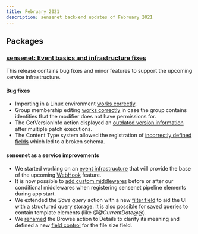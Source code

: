 ```yaml
---
title: February 2021
description: sensenet back-end updates of February 2021
---
```


## Packages
### [sensenet: Event basics and infrastructure fixes](https://github.com/SenseNet/sensenet/releases/tag/events-and-infrastructure-fixes)

This release contains bug fixes and minor features to support the upcoming service infrastructure.

#### Bug fixes
- Importing in a Linux environment [works correctly](https://github.com/sensenet/sensenet/issues/1294).
- Group membership editing [works correctly](https://github.com/sensenet/sensenet/issues/1291) in case the group contains identities that the modifier does not have permissions for.
- The GetVersionInfo action displayed an [outdated version information](https://github.com/sensenet/sensenet/issues/1298) after multiple patch executions.
- The Content Type system allowed the registration of [incorrectly defined fields](https://github.com/sensenet/sensenet/issues/1292) which led to a broken schema.

#### sensenet as a service improvements
- We started working on an [event infrastructure](https://github.com/SenseNet/sensenet/issues/1239) that will provide the base of the upcoming [WebHook](https://github.com/sensenet/sensenet/issues/526) feature.
- It is now possible to [add custom middlewares](https://github.com/sensenet/sensenet/issues/1302) before or after our conditional middlewares when registering sensenet pipeline elements during app start.
- We extended the _Save query_ action with a new [filter field](https://github.com/sensenet/sensenet/issues/1314) to aid the UI with a structured query storage. It is also possible for saved queries to contain template elements (like _@@CurrentDate@@_).
- We [renamed](https://github.com/SenseNet/sensenet/pull/1318) the Browse action to Details to clarify its meaning and defined a new [field control](https://github.com/SenseNet/sensenet/pull/1319) for the file size field.
